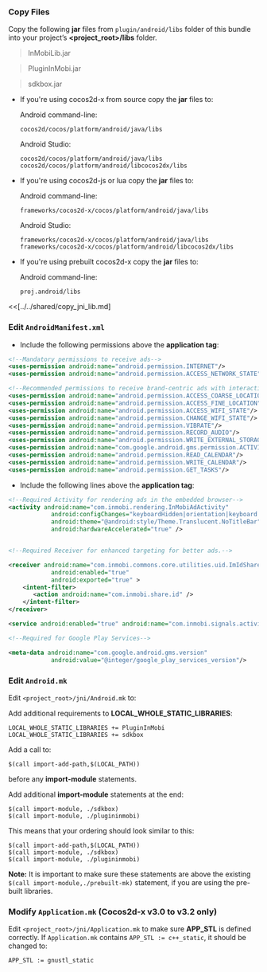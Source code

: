 ### Copy Files
Copy the following __jar__ files from `plugin/android/libs` folder of this
bundle into your project’s __<project_root>/libs__ folder.

> InMobiLib.jar

> PluginInMobi.jar

> sdkbox.jar


* If you're using cocos2d-x from source copy the __jar__ files to:

	Android command-line:
	```
	cocos2d/cocos/platform/android/java/libs
	```

    Android Studio:
    ```
    cocos2d/cocos/platform/android/java/libs
    cocos2d/cocos/platform/android/libcocos2dx/libs
    ```

* If you're using cocos2d-js or lua copy the __jar__ files to:

	Android command-line:
	```
	frameworks/cocos2d-x/cocos/platform/android/java/libs
	```

    Android Studio:
    ```
    frameworks/cocos2d-x/cocos/platform/android/java/libs
    frameworks/cocos2d-x/cocos/platform/android/libcocos2dx/libs
    ```

* If you're using prebuilt cocos2d-x copy the __jar__ files to:

	Android command-line:
	```
	proj.android/libs
	```

<<[../../shared/copy_jni_lib.md]


### Edit `AndroidManifest.xml`
* Include the following permissions above the __application tag__:

```xml
<!--Mandatory permissions to receive ads-->
<uses-permission android:name="android.permission.INTERNET"/>
<uses-permission android:name="android.permission.ACCESS_NETWORK_STATE"/>

<!--Recommended permissions to receive brand‐centric ads with interactive functionality for better eCPMs-->
<uses-permission android:name="android.permission.ACCESS_COARSE_LOCATION"/>
<uses-permission android:name="android.permission.ACCESS_FINE_LOCATION"/>
<uses-permission android:name="android.permission.ACCESS_WIFI_STATE"/>
<uses-permission android:name="android.permission.CHANGE_WIFI_STATE"/>
<uses-permission android:name="android.permission.VIBRATE"/>
<uses-permission android:name="android.permission.RECORD_AUDIO"/>
<uses-permission android:name="android.permission.WRITE_EXTERNAL_STORAGE"/>
<uses-permission android:name="com.google.android.gms.permission.ACTIVITY_RECOGNITION"/>
<uses-permission android:name="android.permission.READ_CALENDAR"/>
<uses-permission android:name="android.permission.WRITE_CALENDAR"/>
<uses-permission android:name="android.permission.GET_TASKS"/>
```

* Include the following lines above the __application tag__:

```xml
<!--Required Activity for rendering ads in the embedded browser-->
<activity android:name="com.inmobi.rendering.InMobiAdActivity"
            android:configChanges="keyboardHidden|orientation|keyboard|smallestScreenSize|screenSize"
            android:theme="@android:style/Theme.Translucent.NoTitleBar"
            android:hardwareAccelerated="true" />


<!--Required Receiver for enhanced targeting for better ads.-->

<receiver android:name="com.inmobi.commons.core.utilities.uid.ImIdShareBroadCastReceiver"
            android:enabled="true"
            android:exported="true" >
    <intent-filter>
       <action android:name="com.inmobi.share.id" />
    </intent-filter>
</receiver>

<service android:enabled="true" android:name="com.inmobi.signals.activityrecognition.ActivityRecognitionManager" />

<!--Required for Google Play Services-->

<meta-data android:name="com.google.android.gms.version"
            android:value="@integer/google_play_services_version"/>
```

### Edit `Android.mk`
Edit `<project_root>/jni/Android.mk` to:

Add additional requirements to __LOCAL_WHOLE_STATIC_LIBRARIES__:
```
LOCAL_WHOLE_STATIC_LIBRARIES += PluginInMobi
LOCAL_WHOLE_STATIC_LIBRARIES += sdkbox
```

Add a call to:
```
$(call import-add-path,$(LOCAL_PATH))
```
before any __import-module__ statements.

Add additional __import-module__ statements at the end:
```
$(call import-module, ./sdkbox)
$(call import-module, ./plugininmobi)
```

This means that your ordering should look similar to this:
```
$(call import-add-path,$(LOCAL_PATH))
$(call import-module, ./sdkbox)
$(call import-module, ./plugininmobi)
```

  __Note:__ It is important to make sure these statements are above the existing `$(call import-module,./prebuilt-mk)` statement, if you are using the pre-built libraries.

### Modify `Application.mk` (Cocos2d-x v3.0 to v3.2 only)
Edit `<project_root>/jni/Application.mk` to make sure __APP_STL__ is defined
correctly. If `Application.mk` contains `APP_STL := c++_static`, it should be
changed to:
```
APP_STL := gnustl_static
```
